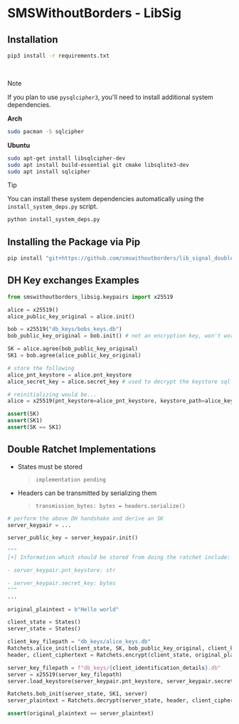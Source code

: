 # SMSWithoutBorders - LibSig

## Installation

```bash
pip3 install -r requirements.txt
```

<br>

> [!NOTE]
>
> If you plan to use `pysqlcipher3`, you'll need to install additional system
> dependencies.

**Arch**

```bash
sudo pacman -S sqlcipher
```

**Ubuntu**

```bash
sudo apt-get install libsqlcipher-dev
sudo apt install build-essential git cmake libsqlite3-dev
sudo apt install sqlcipher
```

> [!TIP]
>
> You can install these system dependencies automatically using the
> `install_system_deps.py` script.

```bash
python install_system_deps.py
```

## Installing the Package via Pip

```bash
pip install "git+https://github.com/smswithoutborders/lib_signal_double_ratchet_python.git@main#egg=smswithoutborders_libsig"
```

## DH Key exchanges Examples

```python
from smswithoutborders_libsig.keypairs import x25519

alice = x25519()
alice_public_key_original = alice.init()

bob = x25519("db_keys/bobs_keys.db")
bob_public_key_original = bob.init() # not an encryption key, won't work unless for AD

SK = alice.agree(bob_public_key_original)
SK1 = bob.agree(alice_public_key_original)

# store the following
alice_pnt_keystore = alice.pnt_keystore
alice_secret_key = alice.secret_key # used to decrypt the keystore sql file

# reinitializing would be...
alice = x25519(pnt_keystore=alice_pnt_keystore, keystore_path=alice_keystore_path, secret_key=alice_secret_key)

assert(SK)
assert(SK1)
assert(SK == SK1)
```

## Double Ratchet Implementations

- States must be stored

  > `implementation pending`

- Headers can be transmitted by serializing them
  > `transmission_bytes: bytes = headers.serialize()`

```python
# perform the above DH handshake and derive an SK
server_keypair = ...

server_public_key = server_keypair.init()

"""
[+] Information which should be stored from doing the ratchet include:

- server_keypair.pnt_keystore: str

- server_keypair.secret_key: bytes
"""
...

original_plaintext = b"Hello world"

client_state = States()
server_state = States()

client_key_filepath = "db_keys/alice_keys.db"
Ratchets.alice_init(client_state, SK, bob_public_key_original, client_key_filepath)
header, client_ciphertext = Ratchets.encrypt(client_state, original_plaintext, server_public_key)

server_key_filepath = f"db_keys/{client_identification_details}.db"
server = x25519(server_key_filepath)
server.load_keystore(server_keypair.pnt_keystore, server_keypair.secret_key)

Ratchets.bob_init(server_state, SK1, server)
server_plaintext = Ratchets.decrypt(server_state, header, client_ciphertext, bob_public_key_original)

assert(original_plaintext == server_plaintext)
```
